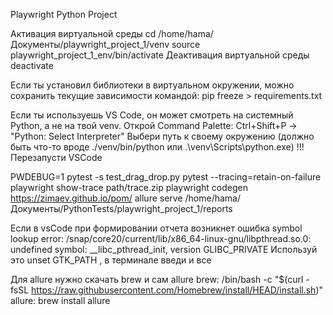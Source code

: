 Playwright Python Project

Активация виртуальной среды
cd /home/hama/Документы/playwright_project_1/venv
source playwright_project_1_env/bin/activate
Деактивация виртуальной среды
deactivate

Если ты установил библиотеки в виртуальном окружении, можно сохранить текущие зависимости командой:
pip freeze > requirements.txt 

Если ты используешь VS Code, он может смотреть на системный Python, а не на твой venv.
Открой Command Palette: Ctrl+Shift+P → "Python: Select Interpreter"
Выбери путь к своему окружению (должно быть что-то вроде ./venv/bin/python или .\venv\Scripts\python.exe)
!!!Перезапусти VSCode

PWDEBUG=1 pytest -s test_drag_drop.py
pytest --tracing=retain-on-failure
playwright show-trace path/trace.zip
playwright codegen https://zimaev.github.io/pom/
allure serve /home/hama/Документы/PythonTests/playwright_project_1/reports

Если в vsCode при формировании отчета возникнет ошибка symbol lookup error: /snap/core20/current/lib/x86_64-linux-gnu/libpthread.so.0: undefined symbol: __libc_pthread_init, version GLIBC_PRIVATE
Используй это  unset GTK_PATH , в терминале введи и все 

Для allure нужно скачать brew и сам allure
brew: /bin/bash -c "$(curl -fsSL https://raw.githubusercontent.com/Homebrew/install/HEAD/install.sh)"
allure: brew install allure


